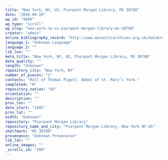 ```yaml
---
title: "New York, NY, US, Pierpont Morgan Library, MS 30780"
date: "2016-09-28"
wp_id: "4909"
wp_type: "scroll"
wp_slug: "new-york-ny-us-pierpont-morgan-library-ms-30780"
creator: "admin"
online_bibliography_record: "http://www.monasticarchives.org.uk/databrowse/monarc/archive/objects/1897/"
language_1: "Unknown Language"
language_2: ""
lib_lon: ""
meta_title: "New York, NY, US, Pierpont Morgan Library, MS 30780"
date_quality: ""
length: "Unknown"
repository_city: "New York, NY"
number_of_pieces: "2"
contents: "Roll of Thomas Pigott, Abbot of St. Mary’s York."
completed: "N"
repository_nation: "US"
orientation: ""
description: ""
prov_lon: ""
date_start: "1405"
prov_lat: ""
width: "Unknown"
repository: "Pierpont Morgan Library"
repository_name_and_city: "Pierpont Morgan Library, New York NY US"
shelfmark: "MS 30780"
provenance: "Unknown Provenance"
lib_lat: ""
online_images: ""
_scrolls_id: "398"
---
```



